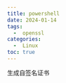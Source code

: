 ```yaml
---
title: powershell
date: 2024-01-14
tags:
  -  openssl
categories:
  -  Linux
toc: true
---
```


生成自签名证书

<!-- more -->


